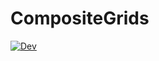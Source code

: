 # CompositeGrids

[![Dev](https://img.shields.io/badge/docs-dev-blue.svg)](https://numericalEFT.github.io/CompositeGrids.jl/dev)


